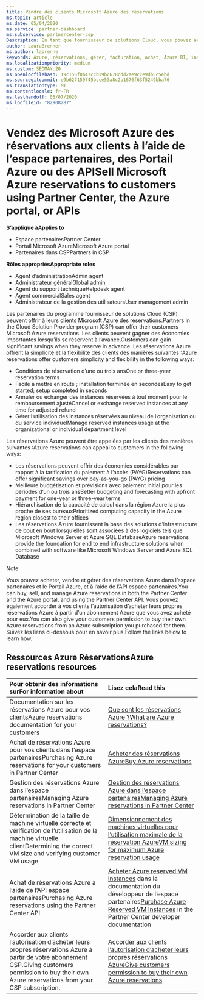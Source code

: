 ```yaml
---
title: Vendre des clients Microsoft Azure des réservations
ms.topic: article
ms.date: 05/04/2020
ms.service: partner-dashboard
ms.subservice: partnercenter-csp
Description: En tant que fournisseur de solutions Cloud, vous pouvez acheter, vendre ou gérer des réservations Azure pour les clients. Utilisez l’espace partenaires, le Portail Azure ou l’API espace partenaires.
author: LauraBrenner
ms.author: labrenne
keywords: Azure, réservations, gérer, facturation, achat, Azure RI, instances réservées Azure
ms.localizationpriority: medium
ms.custom: SEOMAY.20
ms.openlocfilehash: 19c156f0b47ccb39bc678cdd2ae9cce9db5c5ebd
ms.sourcegitcommit: e9b627159745bcce53a8c2b1676f63f5249bba76
ms.translationtype: MT
ms.contentlocale: fr-FR
ms.lasthandoff: 05/07/2020
ms.locfileid: "82908287"
---
```

# <a name="sell-microsoft-azure-reservations-to-customers-using-partner-center-the-azure-portal-or-apis"></a><span data-ttu-id="3ac9e-105">Vendez des Microsoft Azure des réservations aux clients à l’aide de l’espace partenaires, des Portail Azure ou des API</span><span class="sxs-lookup"><span data-stu-id="3ac9e-105">Sell Microsoft Azure reservations to customers using Partner Center, the Azure portal, or APIs</span></span>

<!--Maggie, 12/7/18 - Added "Partner Center" to metadata title and H1 title as per Catherine Watson in bug #19868631-->

<span data-ttu-id="3ac9e-106">**S’applique à**</span><span class="sxs-lookup"><span data-stu-id="3ac9e-106">**Applies to**</span></span>

- <span data-ttu-id="3ac9e-107">Espace partenaires</span><span class="sxs-lookup"><span data-stu-id="3ac9e-107">Partner Center</span></span>
- <span data-ttu-id="3ac9e-108">Portail Microsoft Azure</span><span class="sxs-lookup"><span data-stu-id="3ac9e-108">Microsoft Azure portal</span></span>
- <span data-ttu-id="3ac9e-109">Partenaires dans CSP</span><span class="sxs-lookup"><span data-stu-id="3ac9e-109">Partners in CSP</span></span>

<span data-ttu-id="3ac9e-110">**Rôles appropriés**</span><span class="sxs-lookup"><span data-stu-id="3ac9e-110">**Appropriate roles**</span></span>

- <span data-ttu-id="3ac9e-111">Agent d’administration</span><span class="sxs-lookup"><span data-stu-id="3ac9e-111">Admin agent</span></span>
- <span data-ttu-id="3ac9e-112">Administrateur général</span><span class="sxs-lookup"><span data-stu-id="3ac9e-112">Global admin</span></span>
- <span data-ttu-id="3ac9e-113">Agent du support technique</span><span class="sxs-lookup"><span data-stu-id="3ac9e-113">Helpdesk agent</span></span>
- <span data-ttu-id="3ac9e-114">Agent commercial</span><span class="sxs-lookup"><span data-stu-id="3ac9e-114">Sales agent</span></span>
- <span data-ttu-id="3ac9e-115">Administrateur de la gestion des utilisateurs</span><span class="sxs-lookup"><span data-stu-id="3ac9e-115">User management admin</span></span>

<span data-ttu-id="3ac9e-116">Les partenaires du programme fournisseur de solutions Cloud (CSP) peuvent offrir à leurs clients Microsoft Azure des réservations.</span><span class="sxs-lookup"><span data-stu-id="3ac9e-116">Partners in the Cloud Solution Provider program (CSP) can offer their customers Microsoft Azure reservations.</span></span> <span data-ttu-id="3ac9e-117">Les clients peuvent gagner des économies importantes lorsqu’ils se réservent à l’avance.</span><span class="sxs-lookup"><span data-stu-id="3ac9e-117">Customers can gain significant savings when they reserve in advance.</span></span> <span data-ttu-id="3ac9e-118">Les réservations Azure offrent la simplicité et la flexibilité des clients des manières suivantes :</span><span class="sxs-lookup"><span data-stu-id="3ac9e-118">Azure reservations offer customers simplicity and flexibility in the following ways:</span></span>

- <span data-ttu-id="3ac9e-119">Conditions de réservation d’une ou trois ans</span><span class="sxs-lookup"><span data-stu-id="3ac9e-119">One or three-year reservation terms</span></span>
- <span data-ttu-id="3ac9e-120">Facile à mettre en route ; installation terminée en secondes</span><span class="sxs-lookup"><span data-stu-id="3ac9e-120">Easy to get started; setup completed in seconds</span></span>
- <span data-ttu-id="3ac9e-121">Annuler ou échanger des instances réservées à tout moment pour le remboursement ajusté</span><span class="sxs-lookup"><span data-stu-id="3ac9e-121">Cancel or exchange reserved instances at any time for adjusted refund</span></span>
- <span data-ttu-id="3ac9e-122">Gérer l’utilisation des instances réservées au niveau de l’organisation ou du service individuel</span><span class="sxs-lookup"><span data-stu-id="3ac9e-122">Manage reserved instances usage at the organizational or individual department level</span></span> 

<span data-ttu-id="3ac9e-123">Les réservations Azure peuvent être appelées par les clients des manières suivantes :</span><span class="sxs-lookup"><span data-stu-id="3ac9e-123">Azure reservations can appeal to customers in the following ways:</span></span>

- <span data-ttu-id="3ac9e-124">Les réservations peuvent offrir des économies considérables par rapport à la tarification du paiement à l’accès (PAYG)</span><span class="sxs-lookup"><span data-stu-id="3ac9e-124">Reservations can offer significant savings over pay-as-you-go (PAYG) pricing</span></span>
- <span data-ttu-id="3ac9e-125">Meilleure budgétisation et prévisions avec paiement initial pour les périodes d’un ou trois ans</span><span class="sxs-lookup"><span data-stu-id="3ac9e-125">Better budgeting and forecasting with upfront payment for one-year or three-year terms</span></span>
- <span data-ttu-id="3ac9e-126">Hiérarchisation de la capacité de calcul dans la région Azure la plus proche de ses bureaux</span><span class="sxs-lookup"><span data-stu-id="3ac9e-126">Prioritized computing capacity in the Azure region closest to their offices</span></span>
- <span data-ttu-id="3ac9e-127">Les réservations Azure fournissent la base des solutions d’infrastructure de bout en bout lorsqu’elles sont associées à des logiciels tels que Microsoft Windows Server et Azure SQL Database</span><span class="sxs-lookup"><span data-stu-id="3ac9e-127">Azure reservations provide the foundation for end to end infrastructure solutions when combined with software like Microsoft Windows Server and Azure SQL Database</span></span>

>[!NOTE]
> <span data-ttu-id="3ac9e-128">Vous pouvez acheter, vendre et gérer des réservations Azure dans l’espace partenaires et le Portail Azure, et à l’aide de l’API espace partenaires.</span><span class="sxs-lookup"><span data-stu-id="3ac9e-128">You can buy, sell, and manage Azure reservations in both the Partner Center and the Azure portal, and using the Partner Center API.</span></span> <span data-ttu-id="3ac9e-129">Vous pouvez également accorder à vos clients l’autorisation d’acheter leurs propres réservations Azure à partir d’un abonnement Azure que vous avez acheté pour eux.</span><span class="sxs-lookup"><span data-stu-id="3ac9e-129">You can also give your customers permission to buy their own Azure reservations from an Azure subscription you purchased for them.</span></span> <span data-ttu-id="3ac9e-130">Suivez les liens ci-dessous pour en savoir plus.</span><span class="sxs-lookup"><span data-stu-id="3ac9e-130">Follow the links below to learn how.</span></span>

## <a name="azure-reservations-resources"></a><span data-ttu-id="3ac9e-131">Ressources Azure Réservations</span><span class="sxs-lookup"><span data-stu-id="3ac9e-131">Azure reservations resources</span></span>

|<span data-ttu-id="3ac9e-132">**Pour obtenir des informations sur**</span><span class="sxs-lookup"><span data-stu-id="3ac9e-132">**For information about**</span></span>   |<span data-ttu-id="3ac9e-133">**Lisez cela**</span><span class="sxs-lookup"><span data-stu-id="3ac9e-133">**Read this**</span></span>    |
|:-----------------------------|:-----------------|
| <span data-ttu-id="3ac9e-134">Documentation sur les réservations Azure pour vos clients</span><span class="sxs-lookup"><span data-stu-id="3ac9e-134">Azure reservations documentation for your customers</span></span> | [<span data-ttu-id="3ac9e-135">Que sont les réservations Azure ?</span><span class="sxs-lookup"><span data-stu-id="3ac9e-135">What are Azure reservations?</span></span>](https://docs.microsoft.com/azure/billing/billing-save-compute-costs-reservations)
|<span data-ttu-id="3ac9e-136">Achat de réservations Azure pour vos clients dans l’espace partenaires</span><span class="sxs-lookup"><span data-stu-id="3ac9e-136">Purchasing Azure reservations for your customers in Partner Center</span></span>   |[<span data-ttu-id="3ac9e-137">Acheter des réservations Azure</span><span class="sxs-lookup"><span data-stu-id="3ac9e-137">Buy Azure reservations</span></span>](azure-reservations-buying.md)
|<span data-ttu-id="3ac9e-138">Gestion des réservations Azure dans l’espace partenaires</span><span class="sxs-lookup"><span data-stu-id="3ac9e-138">Managing Azure reservations in Partner Center</span></span> | [<span data-ttu-id="3ac9e-139">Gestion des réservations Azure dans l’espace partenaires</span><span class="sxs-lookup"><span data-stu-id="3ac9e-139">Managing Azure reservations in Partner Center</span></span>](azure-reservations-manage.md)
|<span data-ttu-id="3ac9e-140">Détermination de la taille de machine virtuelle correcte et vérification de l’utilisation de la machine virtuelle client</span><span class="sxs-lookup"><span data-stu-id="3ac9e-140">Determining the correct VM size and verifying customer VM usage</span></span>   |[<span data-ttu-id="3ac9e-141">Dimensionnement des machines virtuelles pour l’utilisation maximale de la réservation Azure</span><span class="sxs-lookup"><span data-stu-id="3ac9e-141">VM sizing for maximum Azure reservation usage</span></span>](azure-usage.md)   |
|<span data-ttu-id="3ac9e-142">Achat de réservations Azure à l’aide de l’API espace partenaires</span><span class="sxs-lookup"><span data-stu-id="3ac9e-142">Purchasing Azure reservations using the Partner Center API</span></span> | <span data-ttu-id="3ac9e-143">[Acheter Azure reserved VM instances](https://docs.microsoft.com/partner-center/develop/purchase-azure-reservations) dans la documentation du développeur de l’espace partenaires</span><span class="sxs-lookup"><span data-stu-id="3ac9e-143">[Purchase Azure Reserved VM Instances](https://docs.microsoft.com/partner-center/develop/purchase-azure-reservations) in the Partner Center developer documentation</span></span>   |
|<span data-ttu-id="3ac9e-144">Accorder aux clients l’autorisation d’acheter leurs propres réservations Azure à partir de votre abonnement CSP.</span><span class="sxs-lookup"><span data-stu-id="3ac9e-144">Giving customers permission to buy their own Azure reservations from your CSP subscription.</span></span> | [<span data-ttu-id="3ac9e-145">Accorder aux clients l’autorisation d’acheter leurs propres réservations Azure</span><span class="sxs-lookup"><span data-stu-id="3ac9e-145">Give customers permission to buy their own Azure reservations</span></span>](give-customers-permission.md)   |
